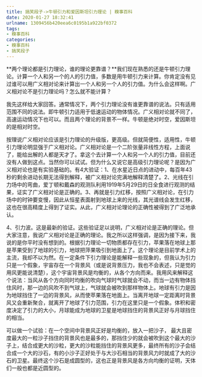 ```yaml
---
title: 搞笑段子->牛顿引力和爱因斯坦引力理论 | 糗事百科
date: 2020-01-27 18:32:41
urlname: 1309456b420eea6c0195b1a922bf0372
tags: 
- 糗事百科
categories:
- 糗事百科
- 搞笑段子
---
```

**两个理论都是引力理论，谁的理论更靠谱？**我们现在熟悉的还是牛顿引力理论。计算一个人和另一个的人的引力值，多数是用牛顿引力来计算。你肯定没有见过谁可以用广义相对论来计算出一个人和另一个人的引力值。为什么会这样啊。广义相对论不是引力理论吗？怎么就不能计算？

我先这样给大家回答。通常情况下，两个引力理论没有谁更靠谱的说法。只有适用范围不同的说法。即牛顿引力适用于低速运动的物体情况。广义相对论就不同了，高速运动情况下也可以。而且两个理论的背景不一样。牛顿是绝对时空，爱因斯坦的是相对时空。

按理说广义相对论应该是引力理论的升级版，更高级。但就简便性，适用性，牛顿引力理论明显强于广义相对论。广义相对论是一个二阶张量非线性方程，上面说了，能给出解的人都是天才了。拿这个去计算一个人和另一个人的引力值，目前还没有人做到这点。当然你可以试试。但为什么又说它是高级引力理论呢？是因为广义相对论也是有实验基础的。有4大验证：1、在水星近日点的进动中，每百年43秒的剩余进动长期无法得到解释，被广义相对论完满地解释清楚了。2、光线在引力场中的弯曲，爱丁顿和戴森的观测队利用1919年5月29日的日全食进行观测的结果，证实了广义相对论是正确的。3、再就是引力红移，按照广义相对论，在引力场中的时钟要变慢，因此从恒星表面射到地球上来的光线，其光谱线会发生红移，这也在很高精度上得到了证实。从此，广义相对论理论的正确性被得到了广泛地承认。

4、引力波。这是最新的验证。这些验证足以说明，广义相对论是正确的理论。但大家注意，我说广义相对论是正确的理论。我之所以这样强调，是因为接下来，我说的是你平时没有想到的。根据引力理论一切物质都存在引力，苹果落在地球上那是苹果受到了地球的引力，地球把萍果吸引到地面上了。这个理论是目前学术上的主流，我却不以为然。在一定条件下引力理论是能解释一些现象的，但我认为引力只是一个假象，宇宙存在一个背景风（或是说背景压力，我也不会表述，只是觉的用风更能说清楚），这个宇宙背景风是均衡的，从各个方向而来。我用风来解释这个说法：当风从各个方向同时均衡的吹向气球时气球就会不动，而当一边有物体挡住风时，那一边的风吹不到气球上，气球就会被吹到那样物体上。地球有引力是因为地球挡住了一边的背景风，从而使苹果落在地面上。当离开地球一定距离时背景风又会重新聚合，就离开了地球了引力范围，引力在这里只是一个假象。体积和密度决定了引力的大小，月球能成为地球的卫星是地球挡住的背景风正好与月球挡住的相当。

可以做一个试验：在一个空间中背景风正好是均衡的，放入一把沙子， 最大且密度最大的一粒沙子挡住的背景风也是最多的，那挡住少的就会被吹到这个最大的沙子上，结合成更大的沙粒，更大的沙粒能挡住的背景风更多，最终所有的沙子会结合成一个大的沙石，有的小沙子正好处于与大沙石相当的背景风力时就成了大的沙石的卫星。最终这个沙石是成圆型的，这也正是背景风是各方向均衡的证明，天体们一般也都是近圆型的。


